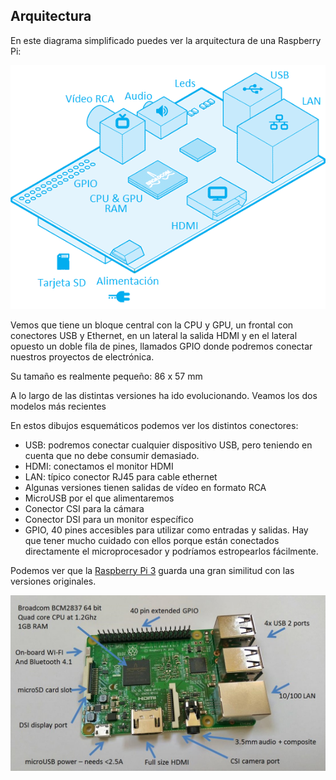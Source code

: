 ## Arquitectura

En este diagrama simplificado puedes ver la arquitectura de una Raspberry Pi:

![Arquitectura de la Raspberry Pi](./images/bloques.png)

Vemos que tiene un bloque central con la CPU y GPU, un frontal con conectores USB y Ethernet, en un lateral la salida HDMI y en el lateral opuesto un doble fila de pines, llamados GPIO donde podremos conectar nuestros proyectos de electrónica.

Su tamaño es realmente pequeño: 86 x 57 mm

A lo largo de las distintas versiones ha ido evolucionando. Veamos los dos modelos más recientes


En estos dibujos esquemáticos podemos ver los distintos conectores:

* USB: podremos conectar cualquier dispositivo USB, pero teniendo en cuenta que no debe consumir demasiado.
* HDMI: conectamos el monitor HDMI
* LAN: típico conector RJ45 para cable ethernet
* Algunas versiones tienen salidas de vídeo en formato RCA
* MicroUSB por el que alimentaremos
* Conector CSI para la cámara
* Conector DSI para un monitor específico
* GPIO, 40 pines accesibles para utilizar como entradas y salidas. Hay que tener mucho cuidado con ellos porque están conectados directamente el microprocesador y podríamos estropearlos fácilmente.

Podemos ver que la [Raspberry Pi 3](https://www.raspberrypi.com/products/raspberry-pi-3-model-b-plus/) guarda una gran similitud con las versiones originales.

![Bloques de la Raspberry Pi](./images/Raspberry-Pi-3.jpg)
